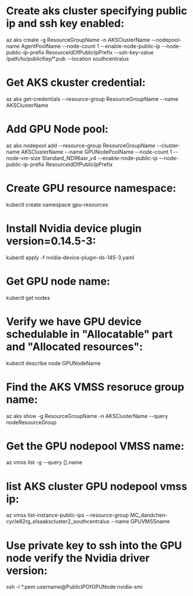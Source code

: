 
# Create aks cluster specifying public ip and ssh key enabled:
az aks create -g ResourceGroupName -n AKSClusterName --nodepool-name AgentPoolName --node-count 1 --enable-node-public-ip --node-public-ip-prefix ResourceIdOfPublicIpPrefix --ssh-key-value /path/to/publicKey/*.pub --location southcentralus

# Get AKS ckuster credential:
az aks get-credentials --resource-group ResourceGroupName --name AKSClusterName

# Add GPU Node pool:
az aks nodepool add --resource-group ResourceGroupName --cluster-name AKSClusterName --name GPUNodePoolName --node-count 1 --node-vm-size Standard_ND96asr_v4  --enable-node-public-ip --node-public-ip-prefix ResourceIdOfPublicIpPrefix

# Create GPU resource namespace:
kubectl create namespace gpu-resources

# Install Nvidia device plugin version=0.14.5-3:
kubectl apply -f nvidia-device-plugin-ds-145-3.yaml

# Get GPU node name:
kubectl get nodes

# Verify we have GPU device schedulable in "Allocatable" part and "Allocated resources":
kubectl describe node GPUNodeName

# Find the AKS VMSS resoruce group name:
az aks show -g ResourceGroupName -n AKSClusterName --query nodeResourceGroup

# Get the GPU nodepool VMSS name: 
az vmss list -g <nodeGroupName> --query [].name

# list AKS cluster GPU nodepool vmss ip:
az vmss list-instance-public-ips --resource-group MC_dandchen-cycle82rg_elsaakscluster2_southcentralus --name GPUVMSSname

# Use private key to ssh into the GPU node verify the Nvidia driver version:
ssh -i *.pem username@PublicIPOfGPUNode
nvidia-smi
